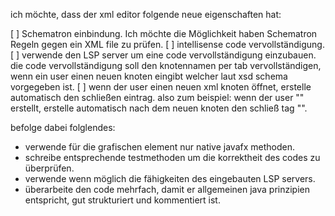 ich möchte, dass der xml editor folgende neue eigenschaften hat:

[ ] Schematron einbindung. Ich möchte die Möglichkeit haben Schematron Regeln gegen ein XML file zu prüfen.
[ ] intellisense code vervollständigung.
[ ] verwende den LSP server um eine code vervollständigung einzubauen. die code vervollständigung soll den knotennamen
per tab vervollständigen, wenn ein user einen neuen knoten eingibt welcher laut xsd schema vorgegeben ist.
[ ] wenn der user einen neuen xml knoten öffnet, erstelle automatisch den schließen eintrag. also zum beispiel: wenn der
user "<name>" erstellt, erstelle automatisch nach dem neuen knoten den schließ tag "</name>".

befolge dabei folglendes:

* verwende für die grafischen element nur native javafx methoden.
* schreibe entsprechende testmethoden um die korrektheit des codes zu überprüfen.
* verwende wenn möglich die fähigkeiten des eingebauten LSP servers.
* überarbeite den code mehrfach, damit er allgemeinen java prinzipien entspricht, gut strukturiert und kommentiert ist. 
